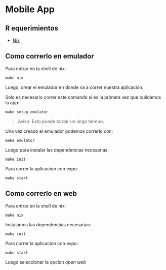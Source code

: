 # Mobile App

## R equerimientos
- [Nix](https://nix.dev/tutorials/install-nix)

## Como correrlo en emulador

Para entrar en la shell de nix:
```
make nix
```

Luego, crear el emulador en donde va a correr nuestra aplicacion.

Solo es necesario correr este comando si es la primera vez que buildamos la app:
```
make setup_emulator
```
> Aviso: Esto puede tardar un largo tiempo.

Una vez creado el emulador podemos correrlo con:
```
make emulator
```

Luego para instalar las dependencias necesarias:
```
make init
```

Para correr la aplicacion con expo:
```
make start
```

## Como correrlo en web

Para entrar en la shell de nix:
```
make nix
```

Instalamos las dependencias necesarias:
```
make init
```

Para correr la aplicacion con expo:
```
make start
```

Luego seleccionar la opcion _open web_
